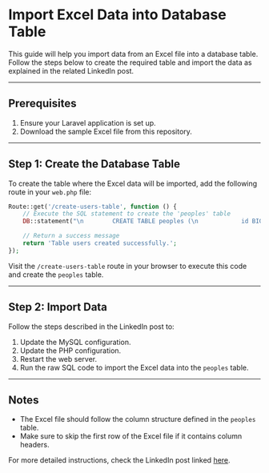 # Import Excel Data into Database Table

This guide will help you import data from an Excel file into a database table. Follow the steps below to create the required table and import the data as explained in the related LinkedIn post.

---

## Prerequisites
1. Ensure your Laravel application is set up.
2. Download the sample Excel file from this repository.

---

## Step 1: Create the Database Table
To create the table where the Excel data will be imported, add the following route in your `web.php` file:

```php
Route::get('/create-users-table', function () {
    // Execute the SQL statement to create the 'peoples' table
    DB::statement("\n        CREATE TABLE peoples (\n            id BIGINT UNSIGNED AUTO_INCREMENT PRIMARY KEY, -- Index\n            user_id VARCHAR(255) UNIQUE NOT NULL,          -- User Id\n            first_name VARCHAR(255) NOT NULL,              -- First Name\n            last_name VARCHAR(255) NOT NULL,               -- Last Name\n            sex ENUM('Male', 'Female', 'Other') NOT NULL,  -- Sex\n            email VARCHAR(255) UNIQUE NOT NULL,            -- Email\n            phone VARCHAR(255) NOT NULL,                   -- Phone\n            date_of_birth DATE NOT NULL,                   -- Date of birth\n            job_title VARCHAR(255) NOT NULL,               -- Job Title\n            created_at TIMESTAMP NULL DEFAULT CURRENT_TIMESTAMP,\n            updated_at TIMESTAMP NULL DEFAULT CURRENT_TIMESTAMP ON UPDATE CURRENT_TIMESTAMP\n        ) ENGINE=InnoDB DEFAULT CHARSET=utf8mb4 COLLATE=utf8mb4_unicode_ci;\n    ");

    // Return a success message
    return 'Table users created successfully.';
});
```

Visit the `/create-users-table` route in your browser to execute this code and create the `peoples` table.

---

## Step 2: Import Data
Follow the steps described in the LinkedIn post to:
1. Update the MySQL configuration.
2. Update the PHP configuration.
3. Restart the web server.
4. Run the raw SQL code to import the Excel data into the `peoples` table.

---

## Notes
- The Excel file should follow the column structure defined in the `peoples` table.
- Make sure to skip the first row of the Excel file if it contains column headers.

For more detailed instructions, check the LinkedIn post linked [here](https://www.linkedin.com/feed/update/urn:li:ugcPost:7287050711148720128/).
